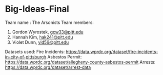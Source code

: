 # Big-Ideas-Final
Team name : The Arsonists
Team members:
1. Gordon Wyrostek, gcw33@pitt.edu
2. Hannah Kim, hak241@pitt.edu
3. Violet Dunn, vid56@pitt.edu

Datasets used:
Fire Incidents: https://data.wprdc.org/dataset/fire-incidents-in-city-of-pittsburgh
Asbestos Permit: https://data.wprdc.org/dataset/allegheny-county-asbestos-permit
Arrests: https://data.wprdc.org/dataset/arrest-data
